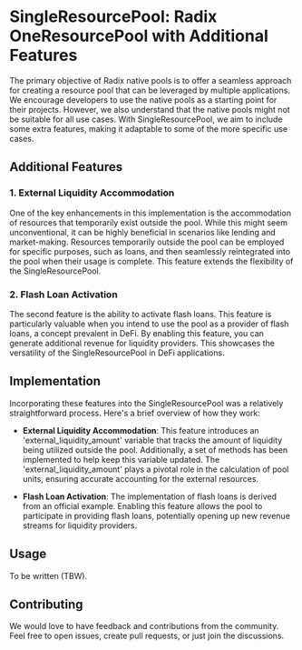 # SingleResourcePool: Radix OneResourcePool with Additional Features

The primary objective of Radix native pools is to offer a seamless approach for creating a resource pool that can be leveraged by multiple applications. 
We encourage developers to use the native pools as a starting point for their projects. However, we also understand that the native pools might not be suitable for all use cases.
With SingleResourcePool, we aim to include some extra features, making it adaptable to some of the more specific use cases.

## Additional Features

### 1. External Liquidity Accommodation

One of the key enhancements in this implementation is the accommodation of resources that temporarily exist outside the pool. While this might seem unconventional, it can be highly beneficial in scenarios like lending and market-making. Resources temporarily outside the pool can be employed for specific purposes, such as loans, and then seamlessly reintegrated into the pool when their usage is complete. This feature extends the flexibility of the SingleResourcePool.

### 2. Flash Loan Activation

The second feature is the ability to activate flash loans. This feature is particularly valuable when you intend to use the pool as a provider of flash loans, a concept prevalent in DeFi. By enabling this feature, you can generate additional revenue for liquidity providers. This showcases the versatility of the SingleResourcePool in DeFi applications.

## Implementation

Incorporating these features into the SingleResourcePool was a relatively straightforward process. Here's a brief overview of how they work:

- **External Liquidity Accommodation**: This feature introduces an 'external_liquidity_amount' variable that tracks the amount of liquidity being utilized outside the pool. Additionally, a set of methods has been implemented to help keep this variable updated. The 'external_liquidity_amount' plays a pivotal role in the calculation of pool units, ensuring accurate accounting for the external resources.

- **Flash Loan Activation**: The implementation of flash loans is derived from an official example. Enabling this feature allows the pool to participate in providing flash loans, potentially opening up new revenue streams for liquidity providers.

## Usage

To be written (TBW).

## Contributing

We would love to have feedback and contributions from the community. Feel free to open issues, create pull requests, or just join the discussions.
